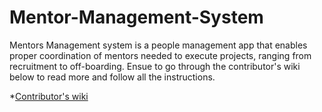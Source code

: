 # Mentor-Management-System

Mentors Management system is a people management app that enables proper
coordination of mentors needed to execute projects, ranging from recruitment to off-boarding. Ensue to go through the contributor's wiki below to read more and follow all the instructions.

*[Contributor's wiki](https://github.com/ALCOpenSource/Mentor-Management-System-Team-2/wiki)
